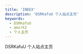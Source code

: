 ```yaml
---
title: 'INDEX'
description: 'DSRKafuU 个人站点主页'
keywords:
  - DSRKafuU
  - amzrk2
  - 个人主页
---
```


DSRKafuU 个人站点主页

<!--more-->
